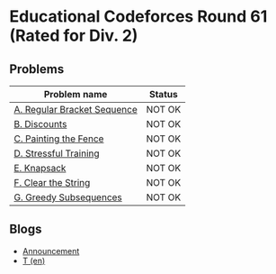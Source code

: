 # Educational Codeforces Round 61 (Rated for Div. 2)

## Problems

|Problem name|Status|
|------------|---------|
| [A. Regular Bracket Sequence](problems/A._Regular_Bracket_Sequence.md)|NOT OK|
| [B. Discounts](problems/B._Discounts.md)|NOT OK|
| [C. Painting the Fence](problems/C._Painting_the_Fence.md)|NOT OK|
| [D. Stressful Training](problems/D._Stressful_Training.md)|NOT OK|
| [E. Knapsack](problems/E._Knapsack.md)|NOT OK|
| [F. Clear the String](problems/F._Clear_the_String.md)|NOT OK|
| [G. Greedy Subsequences](problems/G._Greedy_Subsequences.md)|NOT OK|
## Blogs

- [Announcement](blogs/Announcement.md)
- [T (en)](blogs/T_(en).md)
